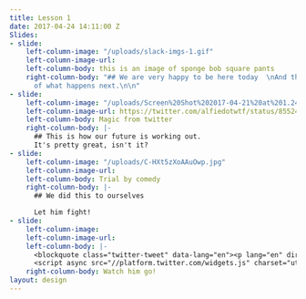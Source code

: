 ```yaml
---
title: Lesson 1
date: 2017-04-24 14:11:00 Z
Slides:
- slide:
    left-column-image: "/uploads/slack-imgs-1.gif"
    left-column-image-url: 
    left-column-body: this is an image of sponge bob square pants
    right-column-body: "## We are very happy to be here today  \nAnd this is the story
      of what happens next.\n\n"
- slide:
    left-column-image: "/uploads/Screen%20Shot%202017-04-21%20at%201.24.51%20PM.png"
    left-column-image-url: https://twitter.com/alfiedotwtf/status/855249834785161216
    left-column-body: Magic from twitter
    right-column-body: |-
      ## This is how our future is working out.
      It's pretty great, isn't it?
- slide:
    left-column-image: "/uploads/C-HXt5zXoAAuOwp.jpg"
    left-column-image-url: 
    left-column-body: Trial by comedy
    right-column-body: |-
      ## We did this to ourselves

      Let him fight!
- slide:
    left-column-image: 
    left-column-image-url: 
    left-column-body: |-
      <blockquote class="twitter-tweet" data-lang="en"><p lang="en" dir="ltr">For all my cynicism, this is still one of my favourite gifs ever <a href="https://t.co/IswcrXGYF8">pic.twitter.com/IswcrXGYF8</a></p>&mdash; Prop J Farrers (@Jfarrers) <a href="https://twitter.com/Jfarrers/status/859655563822718976">May 3, 2017</a></blockquote>
      <script async src="//platform.twitter.com/widgets.js" charset="utf-8"></script>
    right-column-body: Watch him go!
layout: design
---
```


